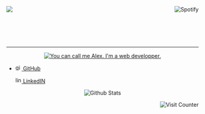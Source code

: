 [<header align='top'><img align="right" src="https://spotify-github-profile.vercel.app/api/view?uid=xdeepz&cover_image=true&theme=novatorem&bar_color=0dbef2&bar_color_cover=false&align=right" alt="Spotify">](https://spotify-github-profile.vercel.app/api/view?uid=xdeepz&redirect=true)<img align='left' src='https://readme-typing-svg.herokuapp.com?color=%2336BCF7&center=true&vCenter=false&width=485&height=65&lines=TRAINING+COURSE+AT+ONLINEFORMAPRO'></header>

<br><br><br><hr>

[<p align="center"><img src="https://i.imgur.com/0Pl86VZ.png" alt="You can call me Alex. I'm a web developper.">](https://github.com/AlexandreHamm)</p>

<ul><li>

[<img src='https://svgshare.com/i/cVB.svg' alt='github' height='16'> GitHub](https://github.com/AlexandreHamm)

</li>

[<img src='https://svgshare.com/i/cV1.svg' alt='linkedin' height='16'> LinkedIN](https://www.linkedin.com/in/alexandre-hamm-a30545209/)

</li></ul>


<p align="center"><img src="https://github-readme-stats.vercel.app/api?username=AlexandreHamm&theme=react&show_icons=true&hide_title=true&hide_border=true" alt="Github Stats"></p>

<img align="right" src="https://profile-counter.glitch.me/AlexandreHamm/count.svg" alt="Visit Counter">

